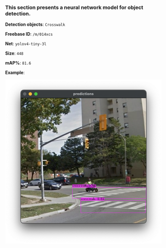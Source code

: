 ### This section presents a neural network model for object detection.

**Detection objects**: `Crosswalk`

**Freebase ID**: `/m/014xcs`

**Net**: `yolov4-tiny-3l`

**Size**: `448`

**mAP%**: `81.6`

**Example**:

![example](./example.png)
